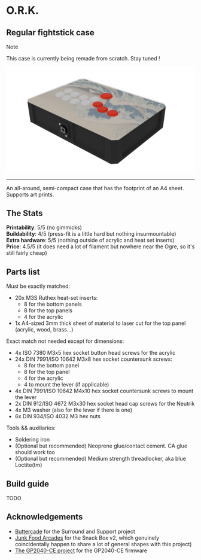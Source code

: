 # O.R.K.
## Regular fightstick case

> [!NOTE]
> This case is currently being remade from scratch. Stay tuned !

![Waaaaagh !](../img/ork.png)

---

An all-around, semi-compact case that has the footprint of an A4 sheet. Supports art prints.

## The Stats

**Printability**: 5/5 (no gimmicks)  
**Buildability**: 4/5 (press-fit is a little hard but nothing insurmountable)  
**Extra hardware**: 5/5 (nothing outside of acrylic and heat set inserts)  
**Price**: 4.5/5 (it does need a lot of filament but nowhere near the Ogre, so it's still fairly cheap)

## Parts list

Must be exactly matched:

- 20x M3S Ruthex heat-set inserts:
    - 8 for the bottom panels
    - 8 for the top panels
    - 4 for the acrylic
- 1x A4-sized 3mm thick sheet of material to laser cut for the top panel (acrylic, wood, brass...)

Exact match not needed except for dimensions:

- 4x ISO 7380 M3x5 hex socket button head screws for the acrylic
- 24x DIN 7991/ISO 10642 M3x8 hex socket countersunk screws:
    - 8 for the bottom panel
    - 8 for the top panel
    - 4 for the acrylic
    - 4 to mount the lever (if applicable)
- 4x DIN 7991/ISO 10642 M4x10 hex socket countersunk screws to mount the lever
- 2x DIN 912/ISO 4672 M3x30 hex socket head cap screws for the Neutrik
- 4x M3 washer (also for the lever if there is one)
- 6x DIN 934/ISO 4032 M3 hex nuts

Tools && auxiliaries:

- Soldering iron
- (Optional but recommended) Neoprene glue/contact cement. CA glue should work too
- (Optional but recommended) Medium strength threadlocker, aka blue Loctite(tm)

## Build guide

TODO

## Acknowledgements

- [Buttercade](https://www.etsy.com/shop/BUTTERCADE) for the Surround and Support project
- [Junk Food Arcades](https://junkfoodarcades.com) for the Snack Box v2, which genuinely coincidentally happen to share a lot of general shapes with this project)
- [The GP2040-CE project](https://gp2040-ce.info) for the GP2040-CE firmware

